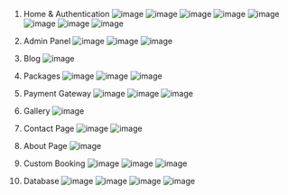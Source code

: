 1. Home & Authentication
   ![image](https://github.com/user-attachments/assets/59d0f31e-1682-4b38-858c-e255771c1bc9)
   ![image](https://github.com/user-attachments/assets/0d0f18a1-e614-4912-9125-955a4c2bda45)
   ![image](https://github.com/user-attachments/assets/224889db-237f-4819-ae7a-61460de25f75)
   ![image](https://github.com/user-attachments/assets/22216f04-6dac-4912-a46a-86e7fee31131)
   ![image](https://github.com/user-attachments/assets/f8170410-01f3-459c-83f1-7f8ae4388c86)
   ![image](https://github.com/user-attachments/assets/7862ed78-7194-4167-94db-a25bf20a1a5d)
   ![image](https://github.com/user-attachments/assets/4f9d2084-74db-49b6-b8c4-63d5d4a07916)
   ![image](https://github.com/user-attachments/assets/93886408-bdf0-48dc-8104-e76c1f0d0282)

2. Admin Panel
   ![image](https://github.com/user-attachments/assets/63d83aaa-4f2b-448d-ab95-53197d5b2370)
   ![image](https://github.com/user-attachments/assets/22c98fa3-272b-407a-830d-c6143207aaff)
   ![image](https://github.com/user-attachments/assets/3399e711-45c2-4412-8981-02081387cb04)
   
3. Blog
   ![image](https://github.com/user-attachments/assets/8788eedd-0950-46f1-b589-0d2a80927885)
   
4. Packages
   ![image](https://github.com/user-attachments/assets/83b96bc8-0111-4786-aa8b-554f9c5c3fde)
   ![image](https://github.com/user-attachments/assets/5288786f-1951-4596-a48a-741532d04314)
   ![image](https://github.com/user-attachments/assets/b7e224a3-6625-476a-98f2-0262ba618135)

5. Payment Gateway
   ![image](https://github.com/user-attachments/assets/edcd854c-df46-4356-894b-6a23f219860d)
   ![image](https://github.com/user-attachments/assets/19b249ed-f2f7-4917-b800-3f12ab9f5d63)
   ![image](https://github.com/user-attachments/assets/5e601198-e952-4c4e-bb61-7862ad5c76e4)

6. Gallery
   ![image](https://github.com/user-attachments/assets/5a54407b-520d-4e86-bd27-030ba5078c01)

7. Contact Page
   ![image](https://github.com/user-attachments/assets/5f4bd78e-ad9f-4250-90f6-cc69ddf90121)
   ![image](https://github.com/user-attachments/assets/7fbc8682-29b1-4e7c-8751-b64dbb754964)

9. About Page
   ![image](https://github.com/user-attachments/assets/b70466b1-566c-404e-bfd7-712298636607)

10. Custom Booking
    ![image](https://github.com/user-attachments/assets/223f2d0a-8fab-4dcf-946e-6985f4e71909)
    ![image](https://github.com/user-attachments/assets/36ebf341-a77d-4efe-b445-fe80aa253b71)
    ![image](https://github.com/user-attachments/assets/9c1ac5ab-8de0-46ce-b73e-4253997fc329)

11. Database
    ![image](https://github.com/user-attachments/assets/a887379d-a568-408b-b7b0-b267dfe11b2d)
    ![image](https://github.com/user-attachments/assets/07d32e3e-50ce-49e6-8c8f-20447fa47a63)
    ![image](https://github.com/user-attachments/assets/c15d3416-627c-4bad-9677-6829cb440bcc)
    ![image](https://github.com/user-attachments/assets/7adec2ae-2b3d-4daf-acc5-0e0df64dca6f)
